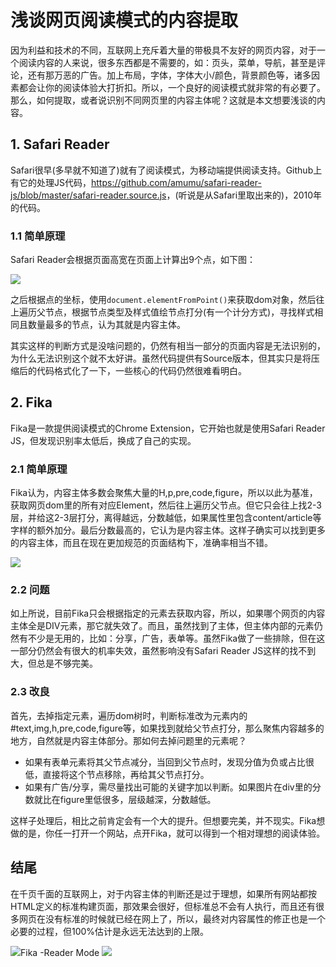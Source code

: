 #  浅谈网页阅读模式的内容提取

因为利益和技术的不同，互联网上充斥着大量的带极具不友好的网页内容，对于一个阅读内容的人来说，很多东西都是不需要的，如：页头，菜单，导航，甚至是评论，还有那万恶的广告。加上布局，字体，字体大小/颜色，背景颜色等，诸多因素都会让你的阅读体验大打折扣。所以，一个良好的阅读模式就非常的有必要了。那么，如何提取，或者说识别不同网页里的内容主体呢？这就是本文想要浅谈的内容。

## 1. Safari Reader

Safari很早(多早就不知道了)就有了阅读模式，为移动端提供阅读支持。Github上有它的处理JS代码，<https://github.com/amumu/safari-reader-js/blob/master/safari-reader.source.js>，(听说是从Safari里取出来的)，2010年的代码。

### 1.1 简单原理

Safari Reader会根据页面高宽在页面上计算出9个点，如下图：

![](https://www.colorgamer.com/usr/uploads/2019/03/2923420171.jpeg)

之后根据点的坐标，使用`document.elementFromPoint()`来获取dom对象，然后往上遍历父节点，根据节点类型及样式值绘节点打分(有一个计分方式)，寻找样式相同且数量最多的节点，认为其就是内容主体。

其实这样的判断方式是没啥问题的，仍然有相当一部分的页面内容是无法识别的，为什么无法识别这个就不太好讲。虽然代码提供有Source版本，但其实只是将压缩后的代码格式化了一下，一些核心的代码仍然很难看明白。

## 2. Fika

Fika是一款提供阅读模式的Chrome Extension，它开始也就是使用Safari Reader JS，但发现识别率太低后，换成了自己的实现。

### 2.1 简单原理

Fika认为，内容主体多数会聚焦大量的H,p,pre,code,figure，所以以此为基准，获取网页dom里的所有对应Element，然后往上遍历父节点。但它只会往上找2-3层，并给这2-3层打分，离得越远，分数越低，如果属性里包含content/article等字样的额外加分。最后分数最高的，它认为是内容主体。这样子确实可以找到更多的内容主体，而且在现在更加规范的页面结构下，准确率相当不错。

![](https://www.colorgamer.com/usr/uploads/2019/03/1375688182.png)

### 2.2 问题

如上所说，目前Fika只会根据指定的元素去获取内容，所以，如果哪个网页的内容主体全是DIV元素，那它就失效了。而且，虽然找到了主体，但主体内部的元素仍然有不少是无用的，比如：分享，广告，表单等。虽然Fika做了一些排除，但在这一部分仍然会有很大的机率失效，虽然影响没有Safari Reader JS这样的找不到大，但总是不够完美。

### 2.3 改良

首先，去掉指定元素，遍历dom树时，判断标准改为元素内的#text,img,h,pre,code,figure等，如果找到就给父节点打分，那么聚焦内容越多的地方，自然就是内容主体部分。那如何去掉问题里的元素呢？

- 如果有表单元素将其父节点减分，当回到父节点时，发现分值为负或占比很低，直接将这个节点移除，再给其父节点打分。
- 如果有广告/分享，需尽量找出可能的关键字加以判断。如果图片在div里的分数就比在figure里低很多，层级越深，分数越低。

这样子处理后，相比之前肯定会有一个大的提升。但想要完美，并不现实。Fika想做的是，你任一打开一个网站，点开Fika，就可以得到一个相对理想的阅读体验。

## 结尾

在千页千面的互联网上，对于内容主体的判断还是过于理想，如果所有网站都按HTML定义的标准构建页面，那效果会很好，但标准总不会有人执行，而且还有很多网页在没有标准的时候就已经在网上了，所以，最终对内容属性的修正也是一个必要的过程，但100%估计是永远无法达到的上限。

![](https://www.colorgamer.com/usr/uploads/2019/03/2670171215.png)Fika -Reader Mode [![](https://www.colorgamer.com/usr/uploads/2019/03/2899318817.png)](https://chrome.google.com/webstore/detail/fika-reader-mode/fbcdnjeoghampomjjaahjgjghdjdbbcj)

